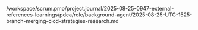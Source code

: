 /workspace/scrum.pmo/project.journal/2025-08-25-0947-external-references-learnings/pdca/role/background-agent/2025-08-25-UTC-1525-branch-merging-cicd-strategies-research.md